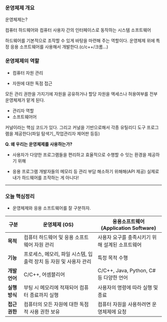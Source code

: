 ### 운영체제 개요

운영체제는?

컴퓨터 하드웨어와 컴퓨터 사용자 간의 인터페이스로 동작하는 시스템 소프트웨어

하드웨어를 기본적으로 조작할 수 있게 바탕을 마련해 주는 역할이다. 운영체제 위에 특정 응용 소프트웨어를 사용해서 개발한다.(c/c++/크롬...)

### 운영체제의 역할

- 컴퓨터 자원 관리

- 자원에 대한 독점 접근

모든 관리 권한을 가지기에 자원을 공유하거나 할당 자원을 액세스나 허용여부를 전부 운영체제가 맡게 된다.

- 관리자 역할
- 소프트웨어어

커널이라는 핵심 코드가 있다. 그리고 커널을 기반으로해서 각종 유틸리디 도구 프로그램을 제공한다(파일 탐색기,,작업관리자 제어판 등등)

**Q. 왜 우리는 운영체제를 사용하는가?**

- 사용자가 다양한 프로그램들을 편리하고 효율적으로 수행할 수 잇는 환경을 제공하기 위해

- 응용 프로그램 개발자들의 메모리 등 관리 부담 해소하기 위해해(API 제공)
실제로 내가 하드웨어를 조작하는 게 아니다!

---
### 오늘 핵심정리
- 운영체제와 응용 소프트웨어를 잘 구분하자.

| 구분        | 운영체제 (OS) | 응용소프트웨어 (Application Software) |
|------------|--------------|---------------------------------|
| **목적**   | 컴퓨터 하드웨어 및 응용 소프트웨어 자원 관리 | 사용자 요구를 충족시키기 위해 설계된 소프트웨어 |
| **기능**   | 프로세스, 메모리, 파일 시스템, 입출력 장치 등 자원 및 사용자 관리 | 특정 목적 수행 |
| **개발 언어** | C/C++, 어셈블리어 | C/C++, Java, Python, C# 등 다양한 언어 |
| **실행 방식** | 부팅 시 메모리에 적재되어 컴퓨터 종료까지 실행 | 사용자의 명령에 따라 실행 및 종료 |
| **접근 권한** | 컴퓨터의 모든 자원에 대한 독점적 사용 권한 보유 | 컴퓨터 자원을 사용하려면 운영체제에 요청 |
